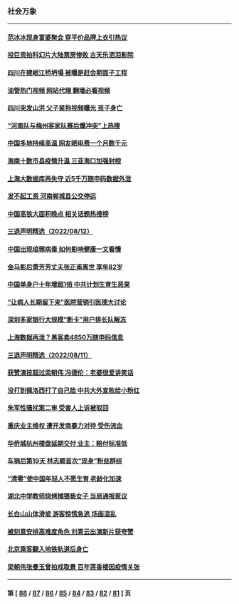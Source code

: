 ### 社会万象
---
#### [范冰冰现身富婆聚会 穿平价品牌上衣引热议](../../pages/ncid282/n13802602.md?08151245) 
#### [投巨资拍科幻片大陆票房惨败 古天乐洒泪影院](../../pages/ncid282/n13802584.md?08151245) 
#### [四川在建岷江桥坍塌 被曝是赶会期面子工程](../../pages/ncid282/n13802501.md?08151245) 
#### [油管热门视频 网站代理 翻墙必看视频](http://209.222.30.114:81/youtube.html?08151245)
#### [四川突发山洪 父子紧抱视频曝光 孩子身亡](../../pages/ncid282/n13802145.md?08151245) 
#### [“河南队与梅州客家队赛后爆冲突”上热搜](../../pages/ncid282/n13802161.md?08151245) 
#### [中国多地持续高温 网友晒电费一个月数千元](../../pages/ncid282/n13801760.md?08151245) 
#### [海南十数市县疫情升温 三亚海口加强封控](../../pages/ncid282/n13801700.md?08151245) 
#### [上海大数据库再失守 近5千万随申码数据外泄](../../pages/ncid282/n13801692.md?08151245) 
#### [发不起工资 河南郸城县公交停运](../../pages/ncid282/n13801528.md?08151245) 
#### [中国高铁大面积晚点 相关话题热搜榜](../../pages/ncid282/n13801439.md?08151245) 
#### [三退声明精选（2022/08/12）](../../pages/ncid282/n13801498.md?08151245) 
#### [中国出现琅琊病毒 如何影响健康一文看懂](../../pages/ncid282/n13801414.md?08151245) 
#### [金马影后萧芳芳丈夫张正甫离世 享年82岁](../../pages/ncid282/n13801404.md?08151245) 
#### [中国单身户十年增超1倍 中共计划生育生恶果](../../pages/ncid282/n13801359.md?08151245) 
#### [“让病人长期留下来”医院营销引医德大讨论](../../pages/ncid282/n13801100.md?08151245) 
#### [深圳多家银行大规模“断卡”用户排长队解冻](../../pages/ncid282/n13801109.md?08151245) 
#### [上海数据再泄？黑客卖4850万随申码信息](../../pages/ncid282/n13800999.md?08151245) 
#### [三退声明精选（2022/08/11）](../../pages/ncid282/n13800803.md?08151245) 
#### [获赞演技超过梁朝伟 冯德伦：老婆很爱讲笑话](../../pages/ncid282/n13800597.md?08151245) 
#### [没打到佩洛西打了自己脸 中共大外宣败给小粉红](../../pages/ncid282/n13800383.md?08151245) 
#### [朱军性骚扰案二审 受害人上诉被驳回](../../pages/ncid282/n13800163.md?08151245) 
#### [重庆业主维权 遭开发商暴力对待 受伤流血](../../pages/ncid282/n13800230.md?08151245) 
#### [华侨城杭州楼盘延期交付 业主：赔付标准低](../../pages/ncid282/n13800092.md?08151245) 
#### [车祸后第19天 林志颖首次“现身”粉丝群组](../../pages/ncid282/n13799879.md?08151245) 
#### [“清零”使中国年轻人不愿生育 老龄化加速](../../pages/ncid282/n13798741.md?08151245) 
#### [湖北中学教师烧烤摊猥亵女子 当局通报惹议](../../pages/ncid282/n13799580.md?08151245) 
#### [长白山山体滑坡 游客惊慌急逃 场面混乱](../../pages/ncid282/n13799544.md?08151245) 
#### [被刻意安排高难度角色 刘青云出演新片获夸赞](../../pages/ncid282/n13799117.md?08151245) 
#### [北京乘客翻入地铁轨道后身亡](../../pages/ncid282/n13799180.md?08151245) 
#### [梁朝伟张曼玉曾拍戏取景 百年莲香楼因疫情关张](../../pages/ncid282/n13799069.md?08151245) 

---
#### 第 [ [88](./88.md?08151245) / [87](./87.md?08151245) / [86](./86.md?08151245) / [85](./85.md?08151245) / [84](./84.md?08151245) / [83](./83.md?08151245) / [82](./82.md?08151245) / [81](./81.md?08151245) ] 页
